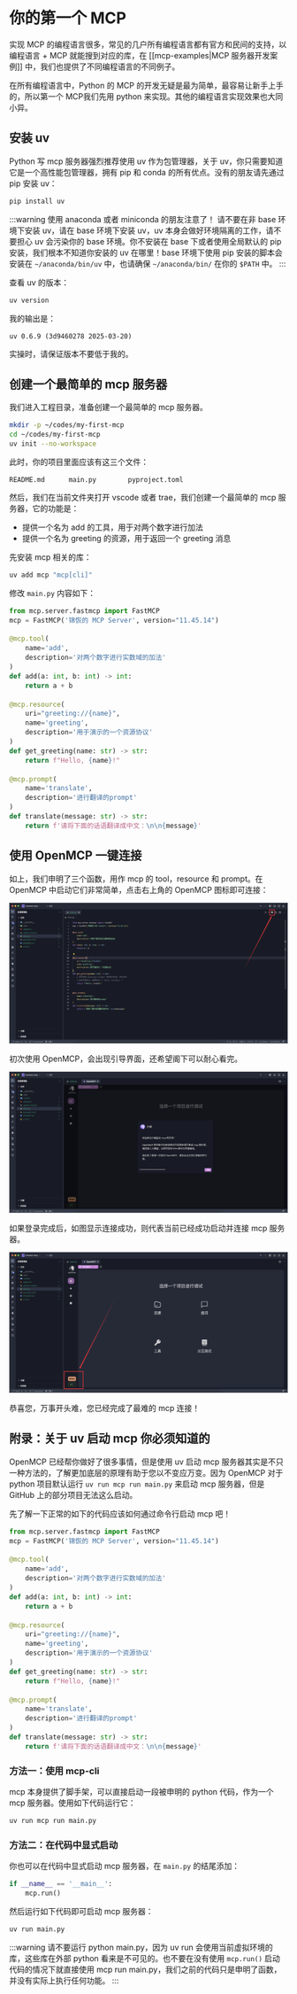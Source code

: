
# 你的第一个 MCP

实现 MCP 的编程语言很多，常见的几户所有编程语言都有官方和民间的支持，以 编程语言 + MCP 就能搜到对应的库，在 [[mcp-examples|MCP 服务器开发案例]] 中，我们也提供了不同编程语言的不同例子。

在所有编程语言中，Python 的 MCP 的开发无疑是最为简单，最容易让新手上手的，所以第一个 MCP我们先用 python 来实现。其他的编程语言实现效果也大同小异。

## 安装 uv

Python 写 mcp 服务器强烈推荐使用 uv 作为包管理器，关于 uv，你只需要知道它是一个高性能包管理器，拥有 pip 和 conda 的所有优点。没有的朋友请先通过 pip 安装 uv：


```bash
pip install uv
```


:::warning 使用 anaconda 或者 miniconda 的朋友注意了！
请不要在非 base 环境下安装 uv，请在 base 环境下安装 uv，uv 本身会做好环境隔离的工作，请不要担心 uv 会污染你的 base 环境。你不安装在 base 下或者使用全局默认的 pip 安装，我们根本不知道你安装的 uv 在哪里！base 环境下使用 pip 安装的脚本会安装在 `~/anaconda/bin/uv` 中，也请确保 `~/anaconda/bin/` 在你的 `$PATH` 中。
:::


查看 uv 的版本：

```bash
uv version
```

我的输出是：
```
uv 0.6.9 (3d9460278 2025-03-20)
```

实操时，请保证版本不要低于我的。

## 创建一个最简单的 mcp 服务器

我们进入工程目录，准备创建一个最简单的 mcp 服务器。

```bash
mkdir -p ~/codes/my-first-mcp
cd ~/codes/my-first-mcp
uv init --no-workspace
```

此时，你的项目里面应该有这三个文件：

```
README.md      main.py        pyproject.toml
```

然后，我们在当前文件夹打开 vscode 或者 trae，我们创建一个最简单的 mcp 服务器，它的功能是：
- 提供一个名为 add 的工具，用于对两个数字进行加法
- 提供一个名为 greeting 的资源，用于返回一个 greeting 消息

先安装 mcp 相关的库：

```bash
uv add mcp "mcp[cli]"
```

修改 `main.py` 内容如下：

```python
from mcp.server.fastmcp import FastMCP
mcp = FastMCP('锦恢的 MCP Server', version="11.45.14")

@mcp.tool(
    name='add',
    description='对两个数字进行实数域的加法'
)
def add(a: int, b: int) -> int:
    return a + b

@mcp.resource(
    uri="greeting://{name}",
    name='greeting',
    description='用于演示的一个资源协议'
)
def get_greeting(name: str) -> str:
    return f"Hello, {name}!"

@mcp.prompt(
    name='translate',
    description='进行翻译的prompt'
)
def translate(message: str) -> str:
    return f'请将下面的话语翻译成中文：\n\n{message}'
```

## 使用 OpenMCP 一键连接

如上，我们申明了三个函数，用作 mcp 的 tool，resource 和 prompt。在 OpenMCP 中启动它们非常简单，点击右上角的 OpenMCP 图标即可连接：

![](./images/connect-simple.png)

初次使用 OpenMCP，会出现引导界面，还希望阁下可以耐心看完。

![](./images/guide.png)

如果登录完成后，如图显示连接成功，则代表当前已经成功启动并连接 mcp 服务器。

![](./images/connect-success.png)

恭喜您，万事开头难，您已经完成了最难的 mcp 连接！


## 附录：关于 uv 启动 mcp 你必须知道的

OpenMCP 已经帮你做好了很多事情，但是使用 uv 启动 mcp 服务器其实是不只一种方法的，了解更加底层的原理有助于您以不变应万变。因为 OpenMCP 对于 python 项目默认运行 `uv run mcp run main.py` 来启动 mcp 服务器，但是 GitHub 上的部分项目无法这么启动。

先了解一下正常的如下的代码应该如何通过命令行启动 mcp 吧！


```python
from mcp.server.fastmcp import FastMCP
mcp = FastMCP('锦恢的 MCP Server', version="11.45.14")

@mcp.tool(
    name='add',
    description='对两个数字进行实数域的加法'
)
def add(a: int, b: int) -> int:
    return a + b

@mcp.resource(
    uri="greeting://{name}",
    name='greeting',
    description='用于演示的一个资源协议'
)
def get_greeting(name: str) -> str:
    return f"Hello, {name}!"

@mcp.prompt(
    name='translate',
    description='进行翻译的prompt'
)
def translate(message: str) -> str:
    return f'请将下面的话语翻译成中文：\n\n{message}'
```

### 方法一：使用 mcp-cli

mcp 本身提供了脚手架，可以直接启动一段被申明的 python 代码，作为一个 mcp 服务器。使用如下代码运行它：

```bash
uv run mcp run main.py
```

### 方法二：在代码中显式启动

你也可以在代码中显式启动 mcp 服务器，在 `main.py` 的结尾添加：

```python
if __name__ == '__main__':
    mcp.run()
```

然后运行如下代码即可启动 mcp 服务器：

```bash
uv run main.py
```

:::warning
请不要运行 python main.py，因为 uv run 会使用当前虚拟环境的库，这些库在外部 python 看来是不可见的。也不要在没有使用 `mcp.run()` 启动代码的情况下就直接使用 mcp run main.py，我们之前的代码只是申明了函数，并没有实际上执行任何功能。
:::
